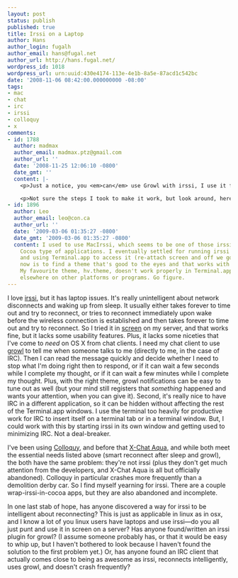 ```yaml
---
layout: post
status: publish
published: true
title: Irssi on a Laptop
author: Hans
author_login: fugalh
author_email: hans@fugal.net
author_url: http://hans.fugal.net/
wordpress_id: 1018
wordpress_url: urn:uuid:430e4174-113e-4e1b-8a5e-87acd1c542bc
date: '2008-11-06 08:42:00.000000000 -08:00'
tags:
- mac
- chat
- irc
- irssi
- colloquy
- x
comments:
- id: 1788
  author: madmax
  author_email: madmax.ptz@gmail.com
  author_url: ''
  date: '2008-11-25 12:06:10 -0800'
  date_gmt: ''
  content: |-
    <p>Just a notice, you <em>can</em> use Growl with irssi, I use it for hilights :-)</p>

    <p>Not sure the steps I took to make it work, but look around, here for instance: <a href="http://plungeintomac.com/blog/hooking-up-irssi-to-growl/" rel="nofollow">http://plungeintomac.com/blog/hooking-up-irssi-to-growl/</a></p>
- id: 1896
  author: Leo
  author_email: leo@con.ca
  author_url: ''
  date: '2009-03-06 01:35:27 -0800'
  date_gmt: '2009-03-06 01:35:27 -0800'
  content: I used to use MacIrssi, which seems to be one of those irssi wrapped in
    Cocoa type of applications. I eventually settled for running irssi on my server
    and using Terminal.app to access it (re-attach screen and off we go). My goal
    now is to find a theme that's good to the eyes and that works with Terminal.app.
    My favourite theme, hv.theme, doesn't work properly in Terminal.app but will work
    elsewhere on other platforms or programs. Go figure.
---
```

<p>I love <a href="http://irssi.org/">irssi</a>, but it has laptop issues. It's really unintelligent about network disconnects and waking up from sleep. It usually either takes forever to time out and try to reconnect, or tries to reconnect immediately upon wake before the wireless connection is established and then takes forever to time out and try to reconnect. So I tried it in <a href="http://www.gnu.org/software/screen/">screen</a> on my server, and that works fine, but it lacks some usability features. Plus, it lacks some niceties that I've come to <em>need</em> on OS X from chat clients. I need my chat client to use <a href="http://growl.info/">growl</a> to tell me when someone talks to me (directly to me, in the case of IRC). Then I can read the message quickly and decide whether I need to stop what I'm doing right then to respond, or if it can wait a few seconds while I complete my thought, or if it can wait a few minutes while I complete my thought. Plus, with the right theme, growl notifications can be easy to tune out as well (but your mind still registers that <em>something</em> happened and wants your attention, when you can give it).  Second, it's really nice to have IRC in a different application, so it can be hidden without affecting the rest of the Terminal.app windows. I use the terminal too heavily for productive work for IRC to insert itself on a terminal tab or in a terminal window. But, I could work with this by starting irssi in its own window and getting used to minimizing IRC. Not a deal-breaker.</p>

<p>I've been using <a href="http://colloquy.info/">Colloquy</a>, and before that <a href="http://xchataqua.sourceforge.net/twiki/bin/view/Main/WebHome">X-Chat Aqua</a>, and while both meet the essential needs listed above (smart reconnect after sleep and growl), the both have the same problem: they're not irssi (plus they don't get much attention from the developers, and X-Chat Aqua is all but officially abandoned). Colloquy in particular crashes more frequently than a demolition derby car. So I find myself yearning for irssi. There are a couple wrap-irssi-in-cocoa apps, but they are also abandoned and incomplete.</p>

<p>In one last stab of hope, has anyone discovered a way for irssi to be intelligent about reconnecting? This is just as applicable in linux as in osx, and I know a lot of you linux users have laptops and use irssi—do you all just punt and use it in screen on a server? Has anyone found/written an irssi plugin for growl? (I assume someone probably has, or that it would be easy to whip up, but I haven't bothered to look because I haven't found the solution to the first problem yet.) Or, has anyone found an IRC client that actually comes close to being as awesome as irssi, reconnects intelligently, uses growl, and doesn't crash frequently?</p>
